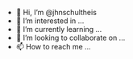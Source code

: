- 👋 Hi, I’m @jhnschultheis
- 👀 I’m interested in ...
- 🌱 I’m currently learning ...
- 💞️ I’m looking to collaborate on ...
- 📫 How to reach me ...

<!---
jhnschultheis/jhnschultheis is a ✨ special ✨ repository because its `README.md` (this file) appears on your GitHub profile.
You can click the Preview link to take a look at your changes.
--->
